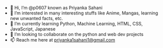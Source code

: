- 👋 Hi, I’m @p0607 known as Priyanka Sahani
- 👀 I’m interested in many interesting stuffs like Anime, Mangas, learning new unwanted facts, etc.
- 🌱 I’m currently learning Python, Machine Learning, HTML, CSS, JavaScript, Japanese
- 💞️ I’m looking to collaborate on the python and web dev projects
- 📫 Reach me here at priyanka1sahani1@gmail.com

<!---
p0607/p0607 is a ✨ special ✨ repository because its `README.md` (this file) appears on your GitHub profile.
You can click the Preview link to take a look at your changes.
--->
